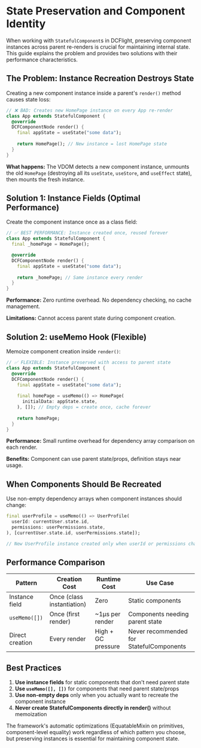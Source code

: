 # State Preservation and Component Identity

When working with `StatefulComponent`s in DCFlight, preserving component instances across parent re-renders is crucial for maintaining internal state. This guide explains the problem and provides two solutions with their performance characteristics.

## The Problem: Instance Recreation Destroys State

Creating a new component instance inside a parent's `render()` method causes state loss:

```dart
// ❌ BAD: Creates new HomePage instance on every App re-render
class App extends StatefulComponent {
  @override
  DCFComponentNode render() {
    final appState = useState("some data");
    
    return HomePage(); // New instance = lost HomePage state
  }
}
```

**What happens:** The VDOM detects a new component instance, unmounts the old `HomePage` (destroying all its `useState`, `useStore`, and `useEffect` state), then mounts the fresh instance.

## Solution 1: Instance Fields (Optimal Performance)

Create the component instance once as a class field:

```dart
// ✅ BEST PERFORMANCE: Instance created once, reused forever
class App extends StatefulComponent {
  final _homePage = HomePage();

  @override
  DCFComponentNode render() {
    final appState = useState("some data");
    
    return _homePage; // Same instance every render
  }
}
```

**Performance:** Zero runtime overhead. No dependency checking, no cache management.

**Limitations:** Cannot access parent state during component creation.

## Solution 2: useMemo Hook (Flexible)

Memoize component creation inside `render()`:

```dart
// ✅ FLEXIBLE: Instance preserved with access to parent state
class App extends StatefulComponent {
  @override
  DCFComponentNode render() {
    final appState = useState("some data");
    
    final homePage = useMemo(() => HomePage(
      initialData: appState.state,
    ), []); // Empty deps = create once, cache forever
    
    return homePage;
  }
}
```

**Performance:** Small runtime overhead for dependency array comparison on each render.

**Benefits:** Component can use parent state/props, definition stays near usage.

## When Components Should Be Recreated

Use non-empty dependency arrays when component instances should change:

```dart
final userProfile = useMemo(() => UserProfile(
  userId: currentUser.state.id,
  permissions: userPermissions.state,
), [currentUser.state.id, userPermissions.state]);

// New UserProfile instance created only when userId or permissions change
```

## Performance Comparison

| Pattern | Creation Cost | Runtime Cost | Use Case |
|---------|---------------|--------------|-----------|
| Instance field | Once (class instantiation) | Zero | Static components |
| `useMemo([])` | Once (first render) | ~1µs per render | Components needing parent state |
| Direct creation | Every render | High + GC pressure | Never recommended for StatefulComponents |

## Best Practices

1. **Use instance fields** for static components that don't need parent state
2. **Use `useMemo([], [])`** for components that need parent state/props
3. **Use non-empty deps** only when you actually want to recreate the component instance
4. **Never create StatefulComponents directly in render()** without memoization

The framework's automatic optimizations (EquatableMixin on primitives, component-level equality) work regardless of which pattern you choose, but preserving instances is essential for maintaining component state.